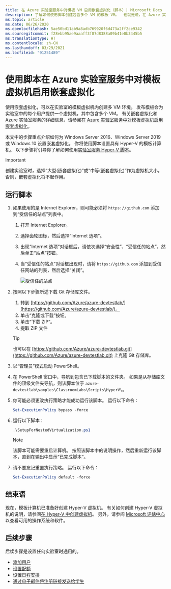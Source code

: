 ```yaml
---
title: 在 Azure 实验室服务中对模板 VM 启用嵌套虚拟化（脚本）| Microsoft Docs
description: 了解如何使用脚本创建包含多个 VM 的模板 VM。  也就是说，在 Azure 实验室服务中对模板 VM 启用嵌套虚拟化。
ms.topic: article
ms.date: 06/26/2020
ms.openlocfilehash: 5ae50bd11ab9a8adb769920f6d473a2ff2ce9342
ms.sourcegitcommit: f28ebb95ae9aaaff3f87d8388a09b41e0b3445b5
ms.translationtype: HT
ms.contentlocale: zh-CN
ms.lasthandoff: 03/29/2021
ms.locfileid: "91251489"
---
```

# <a name="enable-nested-virtualization-on-a-template-virtual-machine-in-azure-lab-services-using-a-script"></a>使用脚本在 Azure 实验室服务中对模板虚拟机启用嵌套虚拟化

使用嵌套虚拟化，可以在实验室的模板虚拟机内创建多 VM 环境。 发布模板会为实验室中的每个用户提供一个虚拟机，其中包含多个 VM。  有关嵌套虚拟化和 Azure 实验室服务的详细信息，请参阅[在 Azure 实验室服务中对模板虚拟机启用嵌套虚拟化](how-to-enable-nested-virtualization-template-vm.md)。

本文中的步骤重点介绍如何为 Windows Server 2016、Windows Server 2019 或 Windows 10 设置嵌套虚拟化。 你将使用脚本设置具有 Hyper-V 的模板计算机。  以下步骤将引导你了解如何使用[实验室服务 Hyper-V 脚本](https://github.com/Azure/azure-devtestlab/tree/master/samples/ClassroomLabs/Scripts/HyperV)。

>[!IMPORTANT]
>创建实验室时，选择“大型(嵌套虚拟化)”或“中等(嵌套虚拟化)”作为虚拟机大小。  否则，嵌套虚拟化将不起作用。  

## <a name="run-script"></a>运行脚本

1. 如果使用的是 Internet Explorer，则可能必须将 `https://github.com` 添加到“受信任的站点”列表中。
    1. 打开 Internet Explorer。
    1. 选择齿轮图标，然后选择“Internet 选项”。  
    1. 出现“Internet 选项”对话框后，请依次选择“安全性”、“受信任的站点”，然后单击“站点”按钮。
    1. 当“受信任的站点”对话框出现时，请将 `https://github.com` 添加到受信任网站的列表，然后选择“关闭”。

        ![受信任的站点](./media/how-to-enable-nested-virtualization-template-vm-using-script/trusted-sites-dialog.png)
1. 按照以下步骤所述下载 Git 存储库文件。
    1. 转到 [https://github.com/Azure/azure-devtestlab/](https://github.com/Azure/azure-devtestlab/)。
    1. 单击“克隆或下载”按钮。
    1. 单击“下载 ZIP”。
    1. 提取 ZIP 文件

    >[!TIP]
    >也可以在 [https://github.com/Azure/azure-devtestlab.git](https://github.com/Azure/azure-devtestlab.git) 上克隆 Git 存储库。

1. 以“管理员”模式启动 PowerShell。
1. 在 PowerShell 窗口中，导航到包含已下载脚本的文件夹。 如果是从存储库文件的顶级文件夹导航，则该脚本位于 `azure-devtestlab\samples\ClassroomLabs\Scripts\HyperV\`。
1. 你可能必须更改执行策略才能成功运行该脚本。 运行以下命令：

    ```powershell
    Set-ExecutionPolicy bypass -force
    ```

1. 运行以下脚本：

    ```powershell
    .\SetupForNestedVirtualization.ps1
    ```

    > [!NOTE]
    > 该脚本可能需要重启计算机。 按照该脚本中的说明操作，然后重新运行该脚本，直到在输出中显示“已完成脚本”。
1. 请不要忘记重置执行策略。 运行以下命令：

    ```powershell
    Set-ExecutionPolicy default -force
    ```

## <a name="conclusion"></a>结束语

现在，模板计算机已准备好创建 Hyper-V 虚拟机。 有关如何创建 Hyper-V 虚拟机的说明，请参阅[在 Hyper-V 中创建虚拟机](/windows-server/virtualization/hyper-v/get-started/create-a-virtual-machine-in-hyper-v)。 另外，请参阅 [Microsoft 评估中心](https://www.microsoft.com/evalcenter/)以查看可用的操作系统和软件。  

## <a name="next-steps"></a>后续步骤

后续步骤是设置任何实验室时通用的。

- [添加用户](tutorial-setup-classroom-lab.md#add-users-to-the-lab)
- [设置配额](how-to-configure-student-usage.md#set-quotas-for-users)
- [设置日程安排](tutorial-setup-classroom-lab.md#set-a-schedule-for-the-lab)
- [通过电子邮件将注册链接发送给学生](how-to-configure-student-usage.md#send-invitations-to-users)